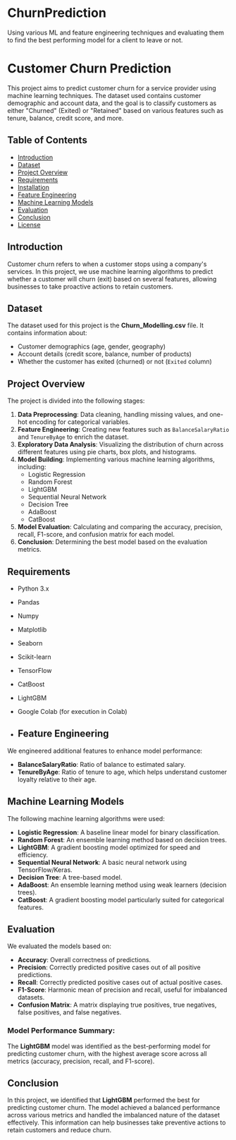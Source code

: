 # ChurnPrediction
Using various ML and feature engineering techniques and evaluating them to find the best performing model for a client to leave or not.
# Customer Churn Prediction

This project aims to predict customer churn for a service provider using machine learning techniques. The dataset used contains customer demographic and account data, and the goal is to classify customers as either "Churned" (Exited) or "Retained" based on various features such as tenure, balance, credit score, and more.

## Table of Contents
- [Introduction](#introduction)
- [Dataset](#dataset)
- [Project Overview](#project-overview)
- [Requirements](#requirements)
- [Installation](#installation)
- [Feature Engineering](#feature-engineering)
- [Machine Learning Models](#machine-learning-models)
- [Evaluation](#evaluation)
- [Conclusion](#conclusion)
- [License](#license)

## Introduction
Customer churn refers to when a customer stops using a company's services. In this project, we use machine learning algorithms to predict whether a customer will churn (exit) based on several features, allowing businesses to take proactive actions to retain customers.

## Dataset
The dataset used for this project is the **Churn_Modelling.csv** file. It contains information about:
- Customer demographics (age, gender, geography)
- Account details (credit score, balance, number of products)
- Whether the customer has exited (churned) or not (`Exited` column)

## Project Overview
The project is divided into the following stages:
1. **Data Preprocessing**: Data cleaning, handling missing values, and one-hot encoding for categorical variables.
2. **Feature Engineering**: Creating new features such as `BalanceSalaryRatio` and `TenureByAge` to enrich the dataset.
3. **Exploratory Data Analysis**: Visualizing the distribution of churn across different features using pie charts, box plots, and histograms.
4. **Model Building**: Implementing various machine learning algorithms, including:
   - Logistic Regression
   - Random Forest
   - LightGBM
   - Sequential Neural Network
   - Decision Tree
   - AdaBoost
   - CatBoost
5. **Model Evaluation**: Calculating and comparing the accuracy, precision, recall, F1-score, and confusion matrix for each model.
6. **Conclusion**: Determining the best model based on the evaluation metrics.

## Requirements
- Python 3.x
- Pandas
- Numpy
- Matplotlib
- Seaborn
- Scikit-learn
- TensorFlow
- CatBoost
- LightGBM
- Google Colab (for execution in Colab)

- ## Feature Engineering
We engineered additional features to enhance model performance:

- **BalanceSalaryRatio**: Ratio of balance to estimated salary.
- **TenureByAge**: Ratio of tenure to age, which helps understand customer loyalty relative to their age.

## Machine Learning Models
The following machine learning algorithms were used:

- **Logistic Regression**: A baseline linear model for binary classification.
- **Random Forest**: An ensemble learning method based on decision trees.
- **LightGBM**: A gradient boosting model optimized for speed and efficiency.
- **Sequential Neural Network**: A basic neural network using TensorFlow/Keras.
- **Decision Tree**: A tree-based model.
- **AdaBoost**: An ensemble learning method using weak learners (decision trees).
- **CatBoost**: A gradient boosting model particularly suited for categorical features.

## Evaluation
We evaluated the models based on:

- **Accuracy**: Overall correctness of predictions.
- **Precision**: Correctly predicted positive cases out of all positive predictions.
- **Recall**: Correctly predicted positive cases out of actual positive cases.
- **F1-Score**: Harmonic mean of precision and recall, useful for imbalanced datasets.
- **Confusion Matrix**: A matrix displaying true positives, true negatives, false positives, and false negatives.

### Model Performance Summary:
The **LightGBM** model was identified as the best-performing model for predicting customer churn, with the highest average score across all metrics (accuracy, precision, recall, and F1-score).

## Conclusion
In this project, we identified that **LightGBM** performed the best for predicting customer churn. The model achieved a balanced performance across various metrics and handled the imbalanced nature of the dataset effectively. This information can help businesses take preventive actions to retain customers and reduce churn.
